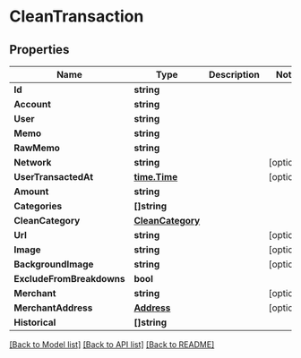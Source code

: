 # CleanTransaction

## Properties

Name | Type | Description | Notes
------------ | ------------- | ------------- | -------------
**Id** | **string** |  | 
**Account** | **string** |  | 
**User** | **string** |  | 
**Memo** | **string** |  | 
**RawMemo** | **string** |  | 
**Network** | **string** |  | [optional] 
**UserTransactedAt** | [**time.Time**](time.Time.md) |  | [optional] 
**Amount** | **string** |  | 
**Categories** | **[]string** |  | 
**CleanCategory** | [**CleanCategory**](CleanCategory.md) |  | 
**Url** | **string** |  | [optional] 
**Image** | **string** |  | [optional] 
**BackgroundImage** | **string** |  | [optional] 
**ExcludeFromBreakdowns** | **bool** |  | 
**Merchant** | **string** |  | [optional] 
**MerchantAddress** | [**Address**](Address.md) |  | [optional] 
**Historical** | **[]string** |  | 

[[Back to Model list]](../README.md#documentation-for-models) [[Back to API list]](../README.md#documentation-for-api-endpoints) [[Back to README]](../README.md)


